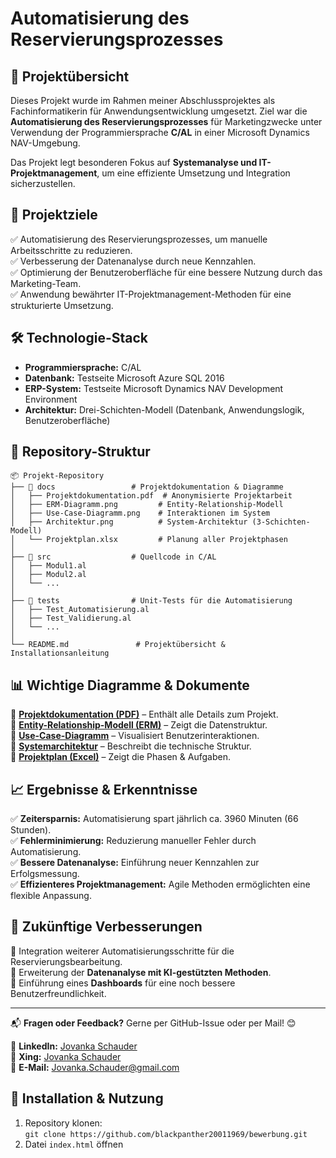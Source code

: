 # Automatisierung des Reservierungsprozesses

## 📌 Projektübersicht
Dieses Projekt wurde im Rahmen meiner Abschlussprojektes als Fachinformatikerin für Anwendungsentwicklung umgesetzt. Ziel war die **Automatisierung des Reservierungsprozesses** für Marketingzwecke unter Verwendung der Programmiersprache **C/AL** in einer Microsoft Dynamics NAV-Umgebung. 

Das Projekt legt besonderen Fokus auf **Systemanalyse und IT-Projektmanagement**, um eine effiziente Umsetzung und Integration sicherzustellen.

## 🚀 Projektziele
✅ Automatisierung des Reservierungsprozesses, um manuelle Arbeitsschritte zu reduzieren.  
✅ Verbesserung der Datenanalyse durch neue Kennzahlen.  
✅ Optimierung der Benutzeroberfläche für eine bessere Nutzung durch das Marketing-Team.  
✅ Anwendung bewährter IT-Projektmanagement-Methoden für eine strukturierte Umsetzung.  

## 🛠 Technologie-Stack
- **Programmiersprache:** C/AL
- **Datenbank:**  Testseite Microsoft Azure SQL 2016
- **ERP-System:** Testseite Microsoft Dynamics NAV Development Environment
- **Architektur:** Drei-Schichten-Modell (Datenbank, Anwendungslogik, Benutzeroberfläche)

## 📂 Repository-Struktur
```
📦 Projekt-Repository
├── 📁 docs                 # Projektdokumentation & Diagramme
│   ├── Projektdokumentation.pdf  # Anonymisierte Projektarbeit
│   ├── ERM-Diagramm.png         # Entity-Relationship-Modell
│   ├── Use-Case-Diagramm.png    # Interaktionen im System
│   ├── Architektur.png          # System-Architektur (3-Schichten-Modell)
│   └── Projektplan.xlsx         # Planung aller Projektphasen
│
├── 📁 src                  # Quellcode in C/AL
│   ├── Modul1.al
│   ├── Modul2.al
│   └── ...
│
├── 📁 tests                # Unit-Tests für die Automatisierung
│   ├── Test_Automatisierung.al
│   ├── Test_Validierung.al
│   └── ...
│
└── README.md               # Projektübersicht & Installationsanleitung
```

## 📊 Wichtige Diagramme & Dokumente
📌 **[Projektdokumentation (PDF)](docs/Projektdokumentation.pdf)** – Enthält alle Details zum Projekt.  
📌 **[Entity-Relationship-Modell (ERM)](docs/ERM-Diagramm.png)** – Zeigt die Datenstruktur.  
📌 **[Use-Case-Diagramm](docs/Use-Case-Diagramm.png)** – Visualisiert Benutzerinteraktionen.  
📌 **[Systemarchitektur](docs/Architektur.png)** – Beschreibt die technische Struktur.  
📌 **[Projektplan (Excel)](docs/Projektplan.xlsx)** – Zeigt die Phasen & Aufgaben.  


## 📈 Ergebnisse & Erkenntnisse
✅ **Zeitersparnis:** Automatisierung spart jährlich ca. 3960 Minuten (66 Stunden).  
✅ **Fehlerminimierung:** Reduzierung manueller Fehler durch Automatisierung.  
✅ **Bessere Datenanalyse:** Einführung neuer Kennzahlen zur Erfolgsmessung.  
✅ **Effizienteres Projektmanagement:** Agile Methoden ermöglichten eine flexible Anpassung.  

## 📅 Zukünftige Verbesserungen
🔹 Integration weiterer Automatisierungsschritte für die Reservierungsbearbeitung.  
🔹 Erweiterung der **Datenanalyse mit KI-gestützten Methoden**.  
🔹 Einführung eines **Dashboards** für eine noch bessere Benutzerfreundlichkeit.  

---
📬 **Fragen oder Feedback?** Gerne per GitHub-Issue oder per Mail! 😊

📍 **LinkedIn:** [Jovanka Schauder](https://www.linkedin.com/in/DEIN-LINKEDIN)  
📍 **Xing:** [Jovanka Schauder](https://www.xing.com/profile/DEIN-XING)  
📩 **E-Mail:** [Jovanka.Schauder@gmail.com](mailto:Jovanka.Schauder@gmail.com)

## 🔹 Installation & Nutzung
1. Repository klonen:  
   `git clone https://github.com/blackpanther20011969/bewerbung.git`
2. Datei `index.html` öffnen  



